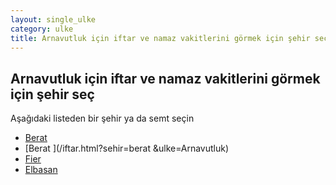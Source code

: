 ```yaml
---
layout: single_ulke
category: ulke
title: Arnavutluk için iftar ve namaz vakitlerini görmek için şehir seç
---
```



## Arnavutluk için iftar ve namaz vakitlerini görmek için şehir seç

Aşağıdaki listeden bir şehir ya da semt seçin


* [Berat](/iftar.html?sehir=berat&ulke=Arnavutluk)
* [Berat ](/iftar.html?sehir=berat &ulke=Arnavutluk)
* [Fier](/iftar.html?sehir=fier&ulke=Arnavutluk)
* [Elbasan](/iftar.html?sehir=elbasan&ulke=Arnavutluk)
